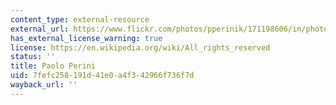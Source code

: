 ```yaml
---
content_type: external-resource
external_url: https://www.flickr.com/photos/pperinik/171198606/in/photolist-g8ro7-H9wGT-arDWc2-7t99xF-fg36Kk-fg2Sjr-fgh8yS-fghaH7-fgh9Gj-fg32pR-7t99DT-7td7Tm-huxLc3-p4neVn-hsjBb6-hschik-5j3BTK-7t99Kz-huywkT-hux5Kt-dbCpQf-9Hs4qr-KTphv-8Fmimv-8CJGHy-8PYesU-orv7H-oroQb-6sUGbV-6MGKPv
has_external_license_warning: true
license: https://en.wikipedia.org/wiki/All_rights_reserved
status: ''
title: Paolo Perini
uid: 7fefc258-191d-41e0-a4f3-42966f736f7d
wayback_url: ''
---
```

